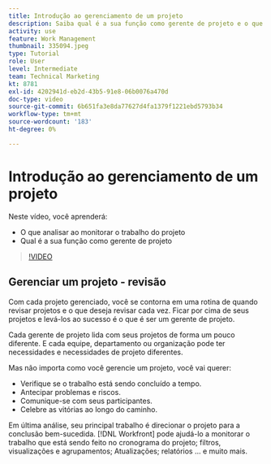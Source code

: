 ```yaml
---
title: Introdução ao gerenciamento de um projeto
description: Saiba qual é a sua função como gerente de projeto e o que deve ser observado ao monitorar o trabalho do projeto.
activity: use
feature: Work Management
thumbnail: 335094.jpeg
type: Tutorial
role: User
level: Intermediate
team: Technical Marketing
kt: 8781
exl-id: 4202941d-eb2d-43b5-91e8-06b0076a470d
doc-type: video
source-git-commit: 6b651fa3e8da77627d4fa1379f1221ebd5793b34
workflow-type: tm+mt
source-wordcount: '183'
ht-degree: 0%

---
```


# Introdução ao gerenciamento de um projeto

Neste vídeo, você aprenderá:

* O que analisar ao monitorar o trabalho do projeto
* Qual é a sua função como gerente de projeto

>[!VIDEO](https://video.tv.adobe.com/v/335094/?quality=12&learn=on)

## Gerenciar um projeto - revisão

Com cada projeto gerenciado, você se contorna em uma rotina de quando revisar projetos e o que deseja revisar cada vez. Ficar por cima de seus projetos e levá-los ao sucesso é o que é ser um gerente de projeto.

Cada gerente de projeto lida com seus projetos de forma um pouco diferente. E cada equipe, departamento ou organização pode ter necessidades e necessidades de projeto diferentes.

Mas não importa como você gerencie um projeto, você vai querer:

* Verifique se o trabalho está sendo concluído a tempo.
* Antecipar problemas e riscos.
* Comunique-se com seus participantes.
* Celebre as vitórias ao longo do caminho.

Em última análise, seu principal trabalho é direcionar o projeto para a conclusão bem-sucedida. [!DNL Workfront] pode ajudá-lo a monitorar o trabalho que está sendo feito no cronograma do projeto; filtros, visualizações e agrupamentos; Atualizações; relatórios ... e muito mais.

<!---
learn more urls
3 universal principles of project management
What is a project manager?
Project management knowledge areas
9 best practices for effective project management
10 work management problems and how to solve them
--->
